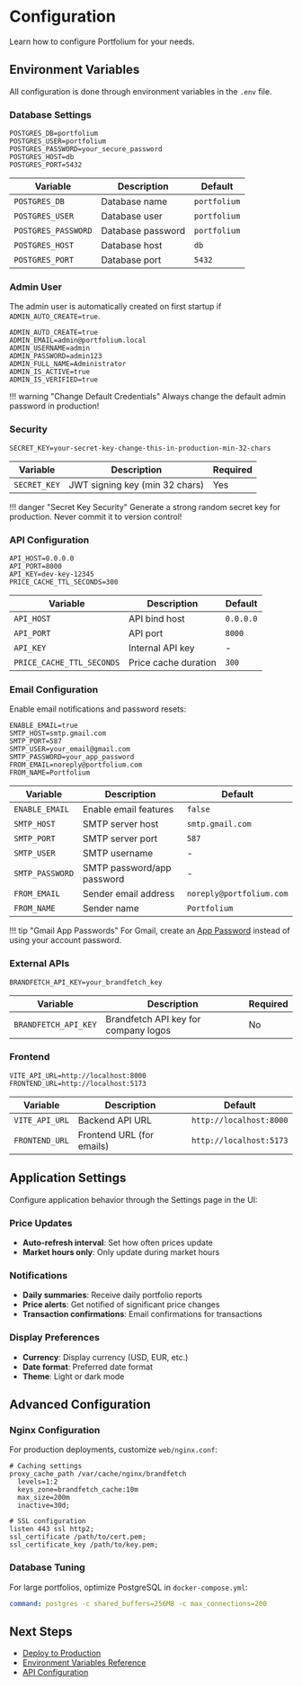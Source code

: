 # Configuration

Learn how to configure Portfolium for your needs.

## Environment Variables

All configuration is done through environment variables in the `.env` file.

### Database Settings

```env
POSTGRES_DB=portfolium
POSTGRES_USER=portfolium
POSTGRES_PASSWORD=your_secure_password
POSTGRES_HOST=db
POSTGRES_PORT=5432
```

| Variable | Description | Default |
|----------|-------------|---------|
| `POSTGRES_DB` | Database name | `portfolium` |
| `POSTGRES_USER` | Database user | `portfolium` |
| `POSTGRES_PASSWORD` | Database password | `portfolium` |
| `POSTGRES_HOST` | Database host | `db` |
| `POSTGRES_PORT` | Database port | `5432` |

### Admin User

The admin user is automatically created on first startup if `ADMIN_AUTO_CREATE=true`.

```env
ADMIN_AUTO_CREATE=true
ADMIN_EMAIL=admin@portfolium.local
ADMIN_USERNAME=admin
ADMIN_PASSWORD=admin123
ADMIN_FULL_NAME=Administrator
ADMIN_IS_ACTIVE=true
ADMIN_IS_VERIFIED=true
```

!!! warning "Change Default Credentials"
    Always change the default admin password in production!

### Security

```env
SECRET_KEY=your-secret-key-change-this-in-production-min-32-chars
```

| Variable | Description | Required |
|----------|-------------|----------|
| `SECRET_KEY` | JWT signing key (min 32 chars) | Yes |

!!! danger "Secret Key Security"
    Generate a strong random secret key for production. Never commit it to version control!

### API Configuration

```env
API_HOST=0.0.0.0
API_PORT=8000
API_KEY=dev-key-12345
PRICE_CACHE_TTL_SECONDS=300
```

| Variable | Description | Default |
|----------|-------------|---------|
| `API_HOST` | API bind host | `0.0.0.0` |
| `API_PORT` | API port | `8000` |
| `API_KEY` | Internal API key | - |
| `PRICE_CACHE_TTL_SECONDS` | Price cache duration | `300` |

### Email Configuration

Enable email notifications and password resets:

```env
ENABLE_EMAIL=true
SMTP_HOST=smtp.gmail.com
SMTP_PORT=587
SMTP_USER=your_email@gmail.com
SMTP_PASSWORD=your_app_password
FROM_EMAIL=noreply@portfolium.com
FROM_NAME=Portfolium
```

| Variable | Description | Default |
|----------|-------------|---------|
| `ENABLE_EMAIL` | Enable email features | `false` |
| `SMTP_HOST` | SMTP server host | `smtp.gmail.com` |
| `SMTP_PORT` | SMTP server port | `587` |
| `SMTP_USER` | SMTP username | - |
| `SMTP_PASSWORD` | SMTP password/app password | - |
| `FROM_EMAIL` | Sender email address | `noreply@portfolium.com` |
| `FROM_NAME` | Sender name | `Portfolium` |

!!! tip "Gmail App Passwords"
    For Gmail, create an [App Password](https://support.google.com/accounts/answer/185833) instead of using your account password.

### External APIs

```env
BRANDFETCH_API_KEY=your_brandfetch_key
```

| Variable | Description | Required |
|----------|-------------|----------|
| `BRANDFETCH_API_KEY` | Brandfetch API key for company logos | No |

### Frontend

```env
VITE_API_URL=http://localhost:8000
FRONTEND_URL=http://localhost:5173
```

| Variable | Description | Default |
|----------|-------------|---------|
| `VITE_API_URL` | Backend API URL | `http://localhost:8000` |
| `FRONTEND_URL` | Frontend URL (for emails) | `http://localhost:5173` |

## Application Settings

Configure application behavior through the Settings page in the UI:

### Price Updates

- **Auto-refresh interval**: Set how often prices update
- **Market hours only**: Only update during market hours

### Notifications

- **Daily summaries**: Receive daily portfolio reports
- **Price alerts**: Get notified of significant price changes
- **Transaction confirmations**: Email confirmations for transactions

### Display Preferences

- **Currency**: Display currency (USD, EUR, etc.)
- **Date format**: Preferred date format
- **Theme**: Light or dark mode

## Advanced Configuration

### Nginx Configuration

For production deployments, customize `web/nginx.conf`:

```nginx
# Caching settings
proxy_cache_path /var/cache/nginx/brandfetch 
  levels=1:2 
  keys_zone=brandfetch_cache:10m 
  max_size=200m 
  inactive=30d;

# SSL configuration
listen 443 ssl http2;
ssl_certificate /path/to/cert.pem;
ssl_certificate_key /path/to/key.pem;
```

### Database Tuning

For large portfolios, optimize PostgreSQL in `docker-compose.yml`:

```yaml
command: postgres -c shared_buffers=256MB -c max_connections=200
```

## Next Steps

- [Deploy to Production](../deployment/docker.md)
- [Environment Variables Reference](../deployment/environment.md)
- [API Configuration](../api/overview.md)
